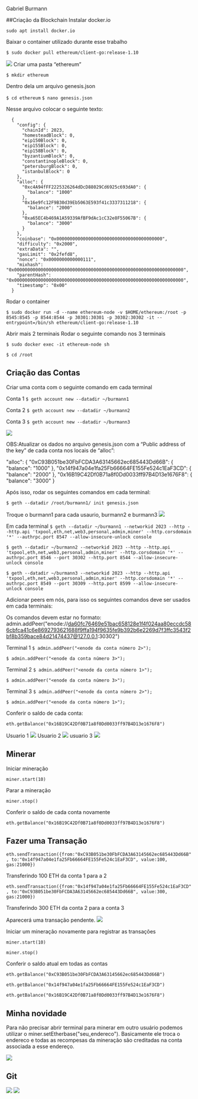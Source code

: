Gabriel Burmann

##Criação da Blockchain
Instalar docker.io


`sudo apt install docker.io`

Baixar o container utilizado durante esse trabalho

 
`$ sudo docker pull ethereum/client-go:release-1.10`

<img src="./img/image11.png">
Criar uma pasta “ethereum”


`$ mkdir ethereum`


Dentro dela um arquivo genesis.json


`$ cd ethereum`
`$ nano genesis.json`


Nesse arquivo colocar o seguinte texto:


      {
        "config": {
          "chainId": 2023,
          "homesteadBlock": 0,
          "eip150Block": 0,
          "eip155Block": 0,
          "eip158Block": 0,
          "byzantiumBlock": 0,
          "constantinopleBlock": 0,
          "petersburgBlock": 0,
          "istanbulBlock": 0
        },
        "alloc": {
          "0xc4A94fFF2225326264dDcD88029Cd6925c693dA0": {
            "balance": "1000"
          },
          "0x16e9fc12F9B30d39Eb5063E593f41c3337311218": {
            "balance": "2000"
          },
          "0xa65EC4b469A1A59339AfBF9dAc1cC32e8F55067B": {
            "balance": "3000"
          }
        },
        "coinbase": "0x0000000000000000000000000000000000000000",
        "difficulty": "0x2000",
        "extraData": "",
        "gasLimit": "0x2fefd8",
        "nonce": "0x0000000000000111",
        "mixhash": "0x0000000000000000000000000000000000000000000000000000000000000000",
        "parentHash": "0x0000000000000000000000000000000000000000000000000000000000000000",
        "timestamp": "0x00"
      }


Rodar o container


`$ sudo docker run -d --name ethereum-node -v $HOME/ethereum:/root -p 8545:8545 -p 8544:8544 -p 30301:30301 -p 30302:30302 -it --entrypoint=/bin/sh ethereum/client-go:release-1.10`


Abrir mais 2 terminais
Rodar o seguinte comando nos 3 terminais


`$ sudo docker exec -it ethereum-node sh`

`$ cd /root`


## Criação das Contas
Criar uma conta com o seguinte comando em cada terminal 

Conta 1
`$ geth account new --datadir ~/burmann1`


Conta 2
`$ geth account new --datadir ~/burmann2`


Conta 3
`$ geth account new --datadir ~/burmann3`
  
<img src="./img/image12.png">

OBS:Atualizar os dados no arquivo genesis.json com a “Public address of the key” de cada conta nos locais de “alloc”: 

"alloc": {
      "0xC93B051be30FbFCDA3A63145662ec685443Dd66B": {
        "balance": "1000"
      },
      "0x14f947a04e1fa25Fb66664FE155Fe524c1EaF3CD": {
        "balance": "2000"
      },
      "0x16B19C42Df0B71a8f0Dd0033ff97B4D13e1676F8": {
        "balance": "3000"
      }


Após isso, rodar os seguintes comandos em cada terminal:


`$ geth --datadir /root/burmann1/ init genesis.json`

Troque o burmann1 para cada usaurio, burmann2 e burmann3
<img src="./img/image13.png">

Em cada terminal
`$ geth --datadir ~/burmann1 --networkid 2023 --http --http.api 'txpool,eth,net,web3,personal,admin,miner' --http.corsdomain '*' --authrpc.port 8547 --allow-insecure-unlock console`


`$ geth --datadir ~/burmann2 --networkid 2023 --http --http.api 'txpool,eth,net,web3,personal,admin,miner' --http.corsdomain '*' --authrpc.port 8546 --port 30302 --http.port 8544 --allow-insecure-unlock console`


`$ geth --datadir ~/burmann3 --networkid 2023 --http --http.api 'txpool,eth,net,web3,personal,admin,miner' --http.corsdomain '*' --authrpc.port 8549 --port 30309 --http.port 8599 --allow-insecure-unlock console`


Adicionar peers em nós, para isso os seguintes comandos deve ser usados em cada terminais:


Os comandos devem estar no formato: 
admin.addPeer("enode://da60fc76469e51bac658128e1f4f024aa80eccdc586cbfca41c6e8692793621688f9ffa194f9635fe9b392b6e2269d7f3ffc3543f2bf8b359bace84d21474437@127.0.0.1:30302")

Terminal 1
`$ admin.addPeer("<enode da conta número 2>");`

`$ admin.addPeer("<enode da conta número 3>");`


Terminal 2
`$ admin.addPeer("<enode da conta número 1>");`

`$ admin.addPeer("<enode da conta número 3>");`


Terminal 3
`$ admin.addPeer("<enode da conta número 2>");`

`$ admin.addPeer("<enode da conta número 1>");`


Conferir o saldo de cada conta:


`eth.getBalance("0x16B19C42Df0B71a8f0Dd0033ff97B4D13e1676F8")`

Usuario 1
<img src="./img/image14.png">
Usuario 2 
<img src="./img/image15.png">
usuario 3
<img src="./img/image16.png">
## Minerar
Iniciar mineração

`miner.start(10)`

Parar a mineração

`miner.stop()`


Conferir o saldo de cada conta novamente

`eth.getBalance("0x16B19C42Df0B71a8f0Dd0033ff97B4D13e1676F8")`


## Fazer uma Transação

`eth.sendTransaction({from:"0xC93B051be30FbFCDA3A63145662ec685443Dd66B", to:"0x14f947a04e1fa25Fb66664FE155Fe524c1EaF3CD", value:100, gas:21000})`

Transferindo 100 ETH da conta 1 para a 2

`eth.sendTransaction({from:"0x14f947a04e1fa25Fb66664FE155Fe524c1EaF3CD", to:"0xC93B051be30FbFCDA3A63145662ec685443Dd66B", value:300, gas:21000})`

Transferindo 300 ETH da conta 2 para a conta 3


Aparecerá uma transação pendente.
<img src="./img/image20.png">

Iniciar um mineração novamente para registrar as transações

`miner.start(10)`

`miner.stop()`

Conferir o saldo atual em todas as contas

`eth.getBalance("0xC93B051be30FbFCDA3A63145662ec685443Dd66B")`

`eth.getBalance("0x14f947a04e1fa25Fb66664FE155Fe524c1EaF3CD")`

`eth.getBalance("0x16B19C42Df0B71a8f0Dd0033ff97B4D13e1676F8")`


## Minha novidade
Para não precisar abrir terminal para minerar em outro usuário podemos utilizar o miner.setEtherbase("seu_endereco"). Basicamente ele troca o endereco e todas as recompesas da mineração são creditadas na conta associada a esse endereço.
  
<img src="./img/novidade.png">

## Git

<img src="./img/git1.png"/>
<img src="./img/git2.png"/>
